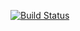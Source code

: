 [![Build Status](https://travis-ci.org/salilab/actin_tutorial.svg?branch=master)](https://travis-ci.org/salilab/actin_tutorial)
